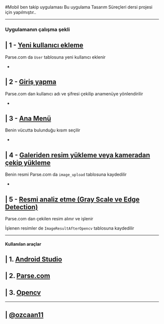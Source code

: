#Mobil ben takip uygulaması
Bu uygulama Tasarım Süreçleri dersi projesi için yapılmıştır..

---------------------

### Uygulamanın çalışma şekli

| 1 - [Yeni kullanıcı ekleme](app/src/main/java/ozcan/com/design8december3/RegisterActivity.java)
------
Parse.com da `User` tablosuna yeni kullanıcı eklenir

-
  
| 2 - [Giriş yapma](app/src/main/java/ozcan/com/design8december3/LoginActivity.java)
------
Parse.com dan kullanıcı adı ve şifresi çekilip anamenüye yönlendirilir

-
| 3 - [Ana Menü](app/src/main/java/ozcan/com/design8december3/BodySelectionActivity.java)
--------
Benin vücutta bulunduğu kısım seçilir

-
| 4 - [Galeriden resim yükleme veya kameradan çekip yükleme](app/src/main/java/ozcan/com/design8december3/CameraActivity.java)
--------
Benin resmi Parse.com da `image_upload` tablosuna kaydedilir

-  

| 5 - [Resmi analiz etme (Gray Scale ve Edge Detection)](app/src/main/java/ozcan/com/design8december3/ReportActivity.java)
--------
Parse.com dan çekilen resim alınır ve işlenir

İşlenen resimler de `ImageResultAfterOpencv` tablosuna kaydedilir


------------------------------

#### Kullanılan araçlar

| 1. [Android Studio](http://developer.android.com/sdk/index.html)
------------

| 2. [Parse.com](http://parse.com)
------------

| 3. [Opencv](http://opencv.org)
-----------

--------------------
| [@ozcaan11](https://github.com/ozcaan11)
---------
